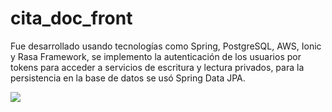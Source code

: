# cita_doc_front
Fue desarrollado usando tecnologías como Spring, PostgreSQL, AWS, Ionic y Rasa Framework, se implemento la autenticación de los usuarios por tokens para acceder a servicios de escritura y lectura privados, para la persistencia en la base de datos se usó Spring Data JPA.

![]([media/72c76a90781c01a59490537e64d6677c.png](https://drive.google.com/file/d/1oZrNpe8b7Fpd8KVrQfJ0ZUIW6OILEUsB/view?usp=sharing))
